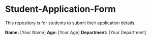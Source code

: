 # Student-Application-Form
This repository is for students to submit their application details.

**Name:** [Your Name]
**Age:** [Your Age]
**Department:** [Your Department]
